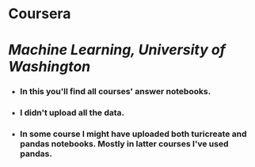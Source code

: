 # **Coursera**
# *Machine Learning, University of Washington*

- ### In this you'll find all courses' answer notebooks.

- ### I didn't upload all the data.

- ### In some course I might have uploaded both turicreate and pandas notebooks. Mostly in latter courses I've used pandas.




